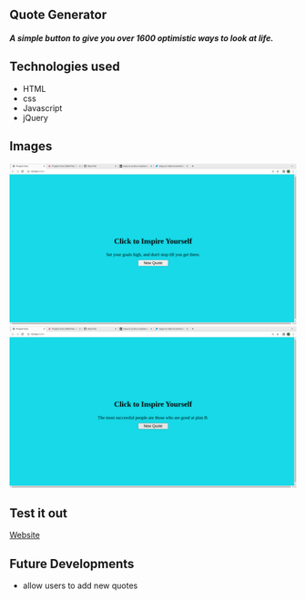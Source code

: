 ## Quote Generator
##### A simple button to give you over 1600 optimistic ways to look at life.
## Technologies used
- HTML
- css
- Javascript
- jQuery
## Images
![screenshot1](screenshot1.png)
![screenshot2](screenshot2.png)
## Test it out
[Website](https://uebo7.github.io/P1-Quote-generator/)
## Future Developments
- allow users to add new quotes